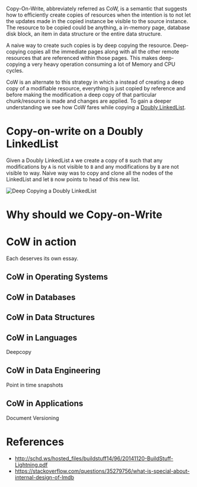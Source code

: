 Copy-On-Write, abbreviately referred as CoW, is a semantic that suggests how to efficiently create copies of resources when the intention is to not let the updates made in the copied instance be visible to the source instance. The resource to be copied could be anything, a in-memory page, database disk block, an item in data structure or the entire data structure.

A naive way to create such copies is by deep copying the resource. Deep-copying copies all the immediate pages along with all the other remote resources that are referenced within those pages. This makes deep-copying a very heavy operation consuming a lot of Memory and CPU cycles.

CoW is an alternate to this strategy in which a instead of creating a deep copy of a modifiable resource, everything is just copied by reference and before making the modification a deep copy of that particular chunk/resource is made and changes are applied. To gain a deeper understanding we see how CoW fares while copying a [Doubly LinkedList](https://en.wikipedia.org/wiki/Doubly_linked_list).

# Copy-on-write on a Doubly LinkedList
Given a Doubly LinkedList `A` we create a copy of `B` such that any modifications by `A` is not visible to `B` and any modifications by `B` are not visible to way. Naive way was to copy and clone all the nodes of the LinkedList and let `B` now points to head of this new list.

![Deep Copying a Doubly LinkedList](https://user-images.githubusercontent.com/4745789/80857148-6e6a3700-8c6d-11ea-82a5-332875e32cac.png)


# Why should we Copy-on-Write

# CoW in action
Each deserves its own essay.

## CoW in Operating Systems

## CoW in Databases

## CoW in Data Structures

## CoW in Languages
Deepcopy

## CoW in Data Engineering
Point in time snapshots

## CoW in Applications
Document Versioning

# References
 - http://schd.ws/hosted_files/buildstuff14/96/20141120-BuildStuff-Lightning.pdf
 - https://stackoverflow.com/questions/35279756/what-is-special-about-internal-design-of-lmdb
